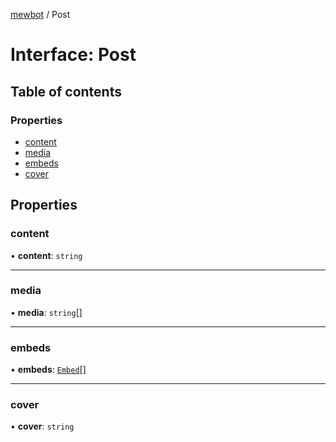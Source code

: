 [mewbot](../README.md) / Post

# Interface: Post

## Table of contents

### Properties

- [content](Post.md#content)
- [media](Post.md#media)
- [embeds](Post.md#embeds)
- [cover](Post.md#cover)

## Properties

### content

• **content**: `string`

___

### media

• **media**: `string`[]

___

### embeds

• **embeds**: [`Embed`](Embed.md)[]

___

### cover

• **cover**: `string`
